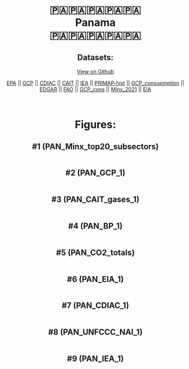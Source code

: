 
<center>
<h1 align="center">
🇵🇦🇵🇦🇵🇦🇵🇦🇵🇦
<br>
Panama
<br>
🇵🇦🇵🇦🇵🇦🇵🇦🇵🇦
</h1>
<h2>Datasets:</h2>
<p><a href="https://github.com/dquintani/Greenhouse-Data/tree/master/country_data/PAN_Panama/data">View on Github</a>
<br></p><p><a href="data/PAN_EPA.csv">EPA</a> || <a href="data/PAN_GCP.csv">GCP</a> || <a href="data/PAN_CDIAC.csv">CDIAC</a> || <a href="data/PAN_CAIT.csv">CAIT</a> || <a href="data/PAN_IEA.csv">IEA</a> || <a href="data/PAN_PRIMAP-hist.csv">PRIMAP-hist</a> || <a href="data/PAN_GCP_consupmption.csv">GCP_consupmption</a> || <a href="data/PAN_EDGAR.csv">EDGAR</a> || <a href="data/PAN_FAO.csv">FAO</a> || <a href="data/PAN_GCP_cons.csv">GCP_cons</a> || <a href="data/PAN_Minx_2021.csv">Minx_2021</a> || <a href="data/PAN_EIA.csv">EIA</a></p><p><br></p>
<h1>Figures:</h1><h2>#1 (PAN_Minx_top20_subsectors)</h2>
<p><img alt="" src="figures/PAN_Minx_top20_subsectors.png" /></p><h2>#2 (PAN_GCP_1)</h2>
<p><img alt="" src="figures/PAN_GCP_1.png" /></p><h2>#3 (PAN_CAIT_gases_1)</h2>
<p><img alt="" src="figures/PAN_CAIT_gases_1.png" /></p><h2>#4 (PAN_BP_1)</h2>
<p><img alt="" src="figures/PAN_BP_1.png" /></p><h2>#5 (PAN_CO2_totals)</h2>
<p><img alt="" src="figures/PAN_CO2_totals.png" /></p><h2>#6 (PAN_EIA_1)</h2>
<p><img alt="" src="figures/PAN_EIA_1.png" /></p><h2>#7 (PAN_CDIAC_1)</h2>
<p><img alt="" src="figures/PAN_CDIAC_1.png" /></p><h2>#8 (PAN_UNFCCC_NAI_1)</h2>
<p><img alt="" src="figures/PAN_UNFCCC_NAI_1.png" /></p><h2>#9 (PAN_IEA_1)</h2>
<p><img alt="" src="figures/PAN_IEA_1.png" /></p>